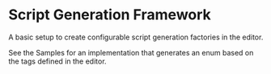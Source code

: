 # Script Generation Framework

A basic setup to create configurable script generation factories in the editor.

See the Samples for an implementation that generates an enum based on the tags defined in the editor.

